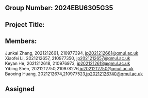 ## Group Number: 2024EBU6305G35
 
## Project Title:
## Members:
Junkai Zhang, 2021212661, 210977394, jp2021212661@qmul.ac.uk<br>
Xiaofei Li,   2021212657, 210977350, jp2021212657@qmul.ac.uk<br>
Keyan He,     2021212618, 210976973, jp2021212618@qmul.ac.uk<br>
Yibing Shen,  2021212750,210978276,jp2021212750@qmul.ac.uk<br>
Baoxing Huang,  2021212674,210977523,jp20212126740@qmul.ac.uk<br>
## Assigned 
